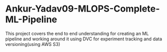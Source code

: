 # Ankur-Yadav09-MLOPS-Complete-ML-Pipeline
This project covers the end to end understanding for creating an ML pipeline and working around it using DVC for experiment tracking and data versioning(using AWS S3)

